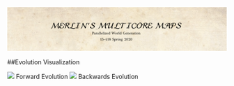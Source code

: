 <img src="documentation/title.png">

##Evolution Visualization

<img src="documentation/evolution_forward.gif" width="50%">
Forward Evolution
<img src="documentation/evolution_backwards.gif" width="50%">
Backwards Evolution
